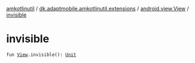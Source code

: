 [amkotlinutil](../../index.md) / [dk.adaptmobile.amkotlinutil.extensions](../index.md) / [android.view.View](index.md) / [invisible](invisible.md)

# invisible

`fun `[`View`](https://developer.android.com/reference/android/view/View.html)`.invisible(): `[`Unit`](https://kotlinlang.org/api/latest/jvm/stdlib/kotlin/-unit/index.html)